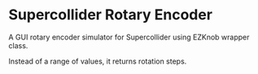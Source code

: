 # Supercollider Rotary Encoder

A GUI rotary encoder simulator for Supercollider using EZKnob wrapper class.

Instead of a range of values, it returns rotation steps.